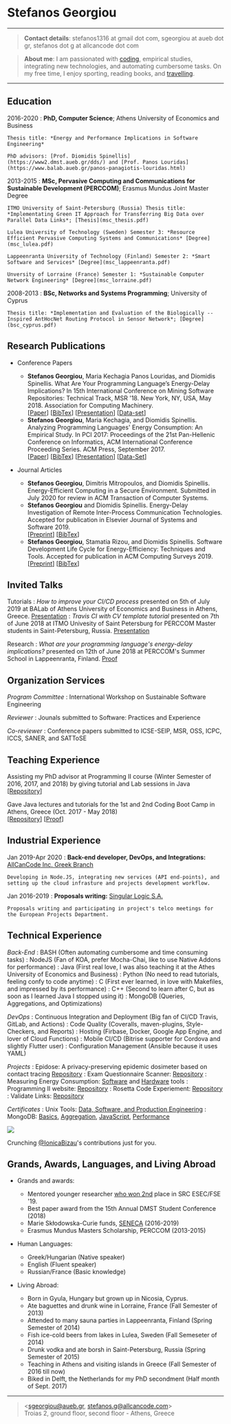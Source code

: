 Stefanos Georgiou
=================

----

>  **Contact details**: stefanos1316 at gmail dot com, sgeorgiou at aueb dot gr, stefanos dot g at allcancode dot com

>  **About me**: I am passionated with [coding](https://stefanos1316.github.io/programmers_blog/), empirical studies, integrating new technologies, and automating cumbersome tasks. On my free time, I enjoy sporting, reading books, and [travelling](https://stefanos1316.github.io/my_blog/index.html). 

----

Education
---------
2016-2020
:   **PhD, Computer Science**; Athens University of Economics and Business

    Thesis title: *Energy and Performance Implications in Software Engineering*
 
    PhD advisors: [Prof. Diomidis Spinellis](https://www2.dmst.aueb.gr/dds/) and [Prof. Panos Louridas](https://www.balab.aueb.gr/panos-panagiotis-louridas.html)

2013-2015
:   **MSc, Pervasive Computing and Communications for Sustainable Development (PERCCOM)**; Erasmus Mundus Joint Master Degree 
      
	ITMO University of Saint-Petersburg (Russia) Thesis title: *Implementating Green IT Approach for Transferring Big Data over Parallel Data Links*; [Thesis](msc_thesis.pdf)
	
	Lulea University of Technology (Sweden) Semester 3: *Resource Efficient Pervasive Computing Systems and Communications* [Degree](msc_lulea.pdf)
	
	Lappeenranta University of Technology (Finland) Semester 2: *Smart Software and Services* [Degree](msc_lappeenranta.pdf)
	
	Unversity of Lorraine (France) Semester 1: *Sustainable Computer Network Engineering* [Degree](msc_lorraine.pdf)

2008-2013
:   **BSc, Networks and Systems Programming**; University of Cyprus 

    Thesis title: *Implementation and Evaluation of the Biologically -- Inspired AntHocNet Routing Protocol in Sensor Network*; [Degree](bsc_cyprus.pdf)


Research Publications
---------------------
* Conference Papers
     * __Stefanos Georgiou__, Maria Kechagia Panos Louridas, and Diomidis Spinellis. What Are Your Programming Language’s Energy-Delay Implications? In 15th International Conference on Mining Software Repositories: Technical Track, MSR '18. New York, NY, USA, May 2018. Association for Computing Machinery. <br /> 
[[Paper](GKLS18.pdf)] [[BibTex](GKLS18.bib)] [[Presentation](https://www.slideshare.net/GeorgiouStefanos/what-are-your-programming-languages-energydelay-implications-106251480)] [[Data-set](https://github.com/stefanos1316/Rosetta_Code_Data_Set)]
     * __Stefanos Georgiou__, Maria Kechagia, and Diomidis Spinellis. Analyzing Programming Languages' Energy Consumption: An Empirical Study. In PCI 2017: Proceedings of the 21st Pan-Hellenic Conference on Informatics, ACM International Conference Proceeding Series. ACM Press, September 2017. <br/>
[[Paper](GKS17.pdf)] [[BibTex](GKS17.bib)] [[Presentation](https://www.slideshare.net/GeorgiouStefanos/programming-languages-energy-consumption-an-empirical-study)] [[Data-Set](https://github.com/stefanos1316/Rosetta_Code_Data_Set)]

* Journal Articles
     * __Stefanos Georgiou__, Dimitris Mitropoulos, and Diomidis Spinellis. Energy-Efficient Computing in a Secure Environment. Submitted in July 2020 for review in ACM Transaction of Computer Systems.
     * __Stefanos Georgiou__ and Diomidis Spinellis. Energy-Delay Investigation of Remote Inter-Process Communication Technologies. Accepted for publication in Elsevier Journal of Systems and Software 2019. <br />
[[Preprint](GS19.pdf)] [[BibTex](GS19.bib)]
     * __Stefanos Georgiou__, Stamatia Rizou, and Diomidis Spinellis. Software Development Life Cycle for Energy-Efficiency: Techniques and Tools. Accepted for publication in ACM Computing Surveys 2019. <br />
[[Preprint](GRS19.pdf)] [[BibTex](GRS19.bib)]


Invited Talks
-------------
Tutorials
:   *How to improve your CI/CD process* presented on 5th of July 2019 at BALab of Athens University of Economics and Business in Athens, Greece. [Presentation](https://aueb-balab.github.io/courses/tools/ci_cd_with_gitlab-p.html#/)
:   *Travis CI with CV template tutorial* presented on 7th of June 2018 at ITMO Univesity of Saint Petersburg for PERCCOM Master students in Saint-Petersburg, Russia. [Presentation](https://aueb-balab.github.io/courses/tools/travis_ci_cv_template-p.html#/)

Research
:   *What are your programming language's energy-delay implications?* presented on 12th of June 2018 at PERCCOM's Summer School in Lappeenranta, Finland. [Proof](perccom_summer_school_2018.pdf)  


Organization Services
---------------------
*Program Committee*
: International Workshop on Sustainable Software Engineering

*Reviewer*
: Jounals submitted to Software: Practices and Experience 

*Co-reviewer*
: Conference papers submitted to ICSE-SEIP, MSR, OSS, ICPC, ICCS, SANER, and SATToSE


Teaching Experience
-------------------
Assisting my PhD advisor at Programming II course (Winter Semester of 2016, 2017, and 2018) by giving tutorial and Lab sessions in Java [[Repository](https://github.com/AUEB-BALab/courses)]

Gave Java lectures and tutorials for the 1st and 2nd Coding Boot Camp in Athens, Greece (Oct. 2017 - May 2018) <br />
[[Repository](https://github.com/codeandwork/courses)] [[Proof](boot_camp_athens_2016_2017.pdf)]


Industrial Experience
---------------------
Jan 2019-Apr 2020
:   **Back-end developer, DevOps, and Integrations:** [AllCanCode Inc. Greek Branch](https://www.allcancode.com/)

    Developing in Node.JS, integrating new services (API end-points), and setting up the cloud infrasture and projects development workflow.

Jan 2016-2019
:   **Proposals writing:** [Singular Logic S.A.](https://portal.singularlogic.eu/en)

    Proposals writing and participating in project's telco meetings for the European Projects Department.


Technical Experience
--------------------
*Back-End*
:   BASH (Often automating cumbersome and time consuming tasks)
:   NodeJS (Fan of KOA, prefer Mocha-Chai, like to use Native Addons for performance)
:   Java (First real love, I was also teaching it at the Athes University of Economics and Business)
:   Python (No need to read tutorials, feeling confy to code anytime)
:   C (First ever learned, in love with Makefiles, and impressed by its performance)
:   C++ (Second to learn after C, but as soon as I learned Java I stopped using it)
:   MongoDB (Queries, Aggregations, and Optimizations)

*DevOps*
:   Continuous Integration and Deployment (Big fan of CI/CD Travis, GitLab, and Actions)
:   Code Quality (Coveralls, maven-plugins, Style-Checkers, and Reports)
:   Hosting (Firbase, Docker, Google App Engine, and lover of Cloud Functions)
:   Mobile CI/CD (Bitrise supporter for Cordova and slightly Flutter user)
:   Configuration Management (Ansible because it uses YAML)


*Projects*
:   Epidose: A privacy-preserving epidemic dosimeter based on contact tracing [Repository](https://github.com/eellak/epidose)
:   Exam Questionnaire Scanner: [Repository](https://github.com/AntonisGkortzis/ExamQuestionnaireScanner)
:   Measuring Energy Consumption: [Software](https://github.com/stefanos1316/SEMTs_Comparisson) and [Hardware](https://stefanos1316.github.io/courses/tools/measuring_energy_consumption_direct_approach-p.html#/) tools
:   Programming II website: [Repository](https://github.com/stefanos1316/courses)
:   Rosetta Code Experiement: [Repository](https://github.com/stefanos1316/Rosetta_Code_Research_MSR)
:   Validate Links: [Repository](https://github.com/stefanos1316/validateLinks)

*Certificates*
:  Unix Tools: [Data, Software, and Production Engineering](unix_tools_edx.pdf)
:  MongoDB: [Basics](mongodb_m001.pdf), [Aggregation](mongodb_m121.pdf), [JavaScript](mongodb_m220.pdf), [Performance](mongodb_m201.pdf)

<head>
   <meta charset="UTF-8">
   <title>GitHub Calendar</title>
   <link rel="stylesheet" href="github_activity_overview/css/style.css">
</head>
  <div class="calendar">
   <img src="https://github.githubassets.com/images/spinners/octocat-spinner-128.gif" class="spinner"/>
   <p class="spinner-text monospace">Crunching <a href="https://github.com/IonicaBizau">@IonicaBizau</a>'s contributions just for you.</p>
  </div>
 <script src="https://cdnjs.cloudflare.com/ajax/libs/es6-promise/3.0.2/es6-promise.min.js"></script>
 <script src="https://cdnjs.cloudflare.com/ajax/libs/fetch/0.10.1/fetch.min.js"></script>
 <script src="github_activity_overview/dist/github-calendar.min.js"></script>
 <script src="github_activity_overview/js/main.js"></script>
 <script src="https://cdnjs.cloudflare.com/ajax/libs/highlight.js/9.0.0/highlight.min.js"></script>
 <script>hljs.highlightBlock(document.querySelector("pre"))</script>


Grands, Awards, Languages, and Living Abroad
--------------------------------------------
* Grands and awards:
     * Mentored younger researcher [who won 2nd](fse19.pdf) place in SRC ESEC/FSE '19.
     * Best paper award from the 15th Annual DMST Student Conference (2018)
     * Marie Skłodowska-Curie funds, [SENECA](https://portal.singularlogic.eu/en/eu-project/12374/seneca) (2016-2019)
     * Erasmus Mundus Masters Scholarship, PERCCOM (2013-2015)

* Human Languages:
     * Greek/Hungarian (Native speaker)
     * English (Fluent speaker)
     * Russian/France (Basic knowledge)

* Living Abroad:
    * Born in Gyula, Hungary but grown up in Nicosia, Cyprus.
    * Ate baguettes and drunk wine in Lorraine, France (Fall Semester of 2013) 
    * Attended to many sauna parties in Lappeenranta, Finland (Spring Semester of 2014)
    * Fish ice-cold beers from lakes in Lulea, Sweden (Fall Semeseter of 2014)
    * Drunk vodka and ate borsh in Saint-Petersburg, Russia (Spring Semester of 2015)
    * Teaching in Athens and visiting islands in Greece (Fall Semester of 2016 till now) 
    * Biked in Delft, the Netherlands for my PhD secondment (Half month of Sept. 2017)

----
> <sgeorgiou@aueb.gr, stefanos.g@allcancode.com>\
> Troias 2, ground floor, second floor - Athens, Greece
